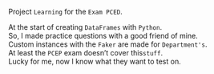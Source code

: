
Project `Learning` for the `Exam PCED`.

At the start of creating `DataFrames` with `Python`.  
So, I made practice questions with a good friend of mine.  
Custom instances with the `Faker` are made for `Department's`.  
At least the `PCEP` exam doesn’t cover this`stuff`.  
Lucky for me, now I know what they want to test on. 
